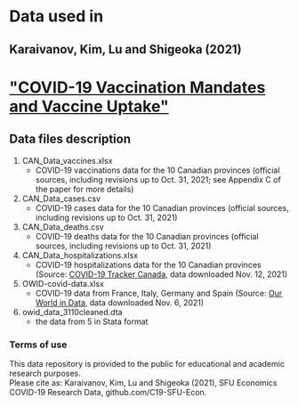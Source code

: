 # Data used in 
## Karaivanov, Kim, Lu and Shigeoka (2021)  
# ["COVID-19 Vaccination Mandates and Vaccine Uptake"](https://www.medrxiv.org/content/10.1101/2021.10.21.21265355v1) 


## Data files description
1. CAN_Data_vaccines.xlsx
    - COVID-19 vaccinations data for the 10 Canadian provinces (official sources, including revisions up to Oct. 31, 2021; see Appendix C of the paper for more details)
2. CAN_Data_cases.csv
    - COVID-19 cases data for the 10 Canadian provinces (official sources, including revisions up to Oct. 31, 2021)  
3. CAN_Data_deaths.csv                                               
    - COVID-19 deaths data for the 10 Canadian provinces (official sources, including revisions up to Oct. 31, 2021)  
4. CAN_Data_hospitalizations.xlsx                                                
    - COVID-19 hospitalizations data for the 10 Canadian provinces (Source: [COVID-19 Tracker Canada](http://covid19tracker.ca), data downloaded Nov. 12, 2021)  
5. OWID-covid-data.xlsx
    - COVID-19 data from France, Italy, Germany and Spain (Source: [Our World in Data](http://ourworldindata.org), data downloaded Nov. 6, 2021)
6. owid_data_3110cleaned.dta
    - the data from 5 in Stata format


### Terms of use
This data repository is provided to the public for educational and academic research purposes.  
Please cite as: Karaivanov, Kim, Lu and Shigeoka (2021), SFU Economics COVID-19 Research Data, github.com/C19-SFU-Econ.
